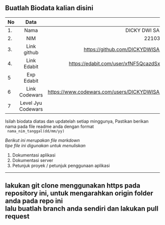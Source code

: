 **Buatlah Biodata kalian disini** <br />
----------------------------------------
|No | Data  | Isian|
|---|:-------:|------:|
|1. |Nama     | DICKY DWI SAPUTRA      |
|2.| NIM        | 2210312012      |
|3. |Link github |   https://github.com/DICKYDWISAPUTRA   |
|4.| Link Edabit |https://edabit.com/user/xfNF5QcazdSxpK9xQ      |
|5|Exp Edabit   |    55   |
|6| Link Codewars|   https://www.codewars.com/users/DICKYDWISAPUTRA   |
|7| Level Jyu Codewars|8 KYU |

Isilah biodata diatas dan updatelah setiap minggunya,
Pastikan berikan nama pada file readme anda dengan format <br/>
`
nama_nim_tanggal(dd/mm/yy)` 

*Berikut ini merupakan file markdown <br/> tipe file ini digunakan untuk menuliskan*
1. Dokumentasi aplikasi
2. Dokumentasi server
3. Petunjuk proyek / petunjuk penggunaan aplikasi
----
**lakukan git clone menggunakan https pada repository ini, untuk mengarahkan origin folder anda pada repo ini<br/> lalu buatlah branch anda sendiri dan lakukan pull request**
----
